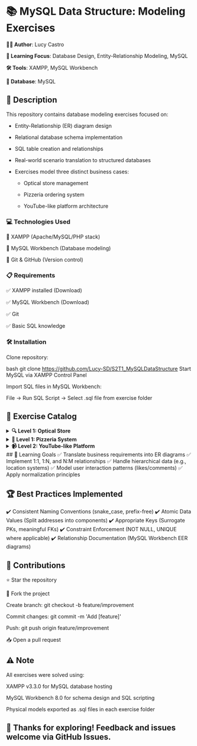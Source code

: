 # 📚 MySQL Data Structure: Modeling Exercises

**👨‍💻 Author**: Lucy Castro

**🧠 Learning Focus**: Database Design, Entity-Relationship Modeling, MySQL

**🛠️ Tools**: XAMPP, MySQL Workbench

**💾 Database**: MySQL


## 📄 Description
This repository contains database modeling exercises focused on:

- Entity-Relationship (ER) diagram design

- Relational database schema implementation

- SQL table creation and relationships

- Real-world scenario translation to structured databases

- Exercises model three distinct business cases:

    + Optical store management

    + Pizzeria ordering system

    + YouTube-like platform architecture

### 💻 Technologies Used

🔹 XAMPP (Apache/MySQL/PHP stack)

🔹 MySQL Workbench (Database modeling)

🔹 Git & GitHub (Version control)


### 📋 Requirements

✅ XAMPP installed (Download)

✅ MySQL Workbench (Download)

✅ Git

✅ Basic SQL knowledge


### 🛠️ Installation

Clone repository:

bash
git clone https://github.com/Lucy-SD/S2T1_MySQLDataStructure
Start MySQL via XAMPP Control Panel

Import SQL files in MySQL Workbench:

File → Run SQL Script → Select .sql file from exercise folder

## 📂 Exercise Catalog
<details> <summary><strong>🔍 Level 1: Optical Store</strong></summary>
Entities Modeled:

Suppliers (Name, Address, NIF, Contact)

Glasses (Brand, Prescription, Frame Type, Colors, Price)

Customers (Name, Contact, Referral Tracking)

Employees (Sales Tracking)

Relationships:

One supplier → Multiple brands

One employee → Multiple sales

Customer referrals (Self-relationship)

</details><details> <summary><strong>🍕 Level 1: Pizzeria System</strong></summary>
Entities Modeled:

Customers (Address Hierarchy: Province → Location)

Orders (Delivery/Store Pickup, Product Quantities)

Products (Pizzas/Burgers/Drinks with Categories)

Stores & Employees (Cooks/Delivery Roles)

Relationships:

Order-Product (Many-to-Many with Quantity)

Location Hierarchy (Province → Location → Store)

Delivery tracking (Employee-Order-Timestamp)

</details><details> <summary><strong>📹 Level 2: YouTube-like Platform</strong></summary>
Entities Modeled:

Users (Demographics, Channels)

Videos (Metadata, States: Public/Hidden/Private)

Playlists (Visibility Settings)

Interactions (Likes/Dislikes, Comments, Subscriptions)

Relationships:

Tagging system (Video-Tag Many-to-Many)

Reaction tracking (User-Video-Comment Timestamps)

Channel subscriptions (User-User Relationship)

</details>
## 🎯 Learning Goals
✅ Translate business requirements into ER diagrams
✅ Implement 1:1, 1:N, and N:M relationships
✅ Handle hierarchical data (e.g., location systems)
✅ Model user interaction patterns (likes/comments)
✅ Apply normalization principles

## 🏆 Best Practices Implemented
✔️ Consistent Naming Conventions (snake_case, prefix-free)
✔️ Atomic Data Values (Split addresses into components)
✔️ Appropriate Keys (Surrogate PKs, meaningful FKs)
✔️ Constraint Enforcement (NOT NULL, UNIQUE where applicable)
✔️ Relationship Documentation (MySQL Workbench EER diagrams)

## 🤝 Contributions
⭐ Star the repository

🍴 Fork the project

Create branch: git checkout -b feature/improvement

Commit changes: git commit -m 'Add [feature]'

Push: git push origin feature/improvement

📥 Open a pull request

## ⚠️ Note
All exercises were solved using:

XAMPP v3.3.0 for MySQL database hosting

MySQL Workbench 8.0 for schema design and SQL scripting

Physical models exported as .sql files in each exercise folder

## 🚀 Thanks for exploring! Feedback and issues welcome via GitHub Issues.
